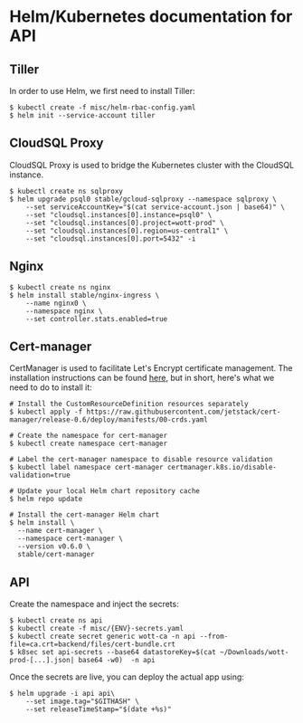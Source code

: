 # Helm/Kubernetes documentation for API

## Tiller

In order to use Helm, we first need to install Tiller:

```
$ kubectl create -f misc/helm-rbac-config.yaml
$ helm init --service-account tiller
```

## CloudSQL Proxy

CloudSQL Proxy is used to bridge the Kubernetes cluster with the CloudSQL instance.

```
$ kubectl create ns sqlproxy
$ helm upgrade psql0 stable/gcloud-sqlproxy --namespace sqlproxy \
    --set serviceAccountKey="$(cat service-account.json | base64)" \
    --set "cloudsql.instances[0].instance=psql0" \
    --set "cloudsql.instances[0].project=wott-prod" \
    --set "cloudsql.instances[0].region=us-central1" \
    --set "cloudsql.instances[0].port=5432" -i
```

## Nginx


```
$ kubectl create ns nginx
$ helm install stable/nginx-ingress \
    --name nginx0 \
    --namespace nginx \
    --set controller.stats.enabled=true
```

## Cert-manager

CertManager is used to facilitate Let's Encrypt certificate management. The installation instructions can be found [here](https://docs.cert-manager.io/en/latest/getting-started/install.html), but in short, here's what we need to do to install it:

```
# Install the CustomResourceDefinition resources separately
$ kubectl apply -f https://raw.githubusercontent.com/jetstack/cert-manager/release-0.6/deploy/manifests/00-crds.yaml

# Create the namespace for cert-manager
$ kubectl create namespace cert-manager

# Label the cert-manager namespace to disable resource validation
$ kubectl label namespace cert-manager certmanager.k8s.io/disable-validation=true

# Update your local Helm chart repository cache
$ helm repo update

# Install the cert-manager Helm chart
$ helm install \
  --name cert-manager \
  --namespace cert-manager \
  --version v0.6.0 \
  stable/cert-manager
```
## API

Create the namespace and inject the secrets:

```
$ kubectl create ns api
$ kubectl create -f misc/{ENV}-secrets.yaml
$ kubectl create secret generic wott-ca -n api --from-file=ca.crt=backend/files/cert-bundle.crt
$ k8sec set api-secrets --base64 datastoreKey=$(cat ~/Downloads/wott-prod-[...].json| base64 -w0)  -n api
```



Once the secrets are live, you can deploy the actual app using:

```
$ helm upgrade -i api api\
    --set image.tag="$GITHASH" \
    --set releaseTimeStamp="$(date +%s)"
```
